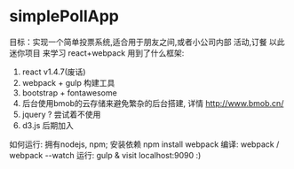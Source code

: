 # simplePollApp
目标：实现一个简单投票系统,适合用于朋友之间,或者小公司内部 活动,订餐
以此迷你项目 来学习 react+webpack 
用到了什么框架:
1. react v1.4.7(废话)
2. webpack + gulp 构建工具 
3. bootstrap + fontawesome 
4. 后台使用bmob的云存储来避免繁杂的后台搭建, 详情 http://www.bmob.cn/
5. jquery ? 尝试着不使用
6. d3.js 后期加入

如何运行: 拥有nodejs, npm;
  安装依赖 npm install
  webpack 编译: webpack / webpack --watch 
  运行: gulp & visit localhost:9090 :)
